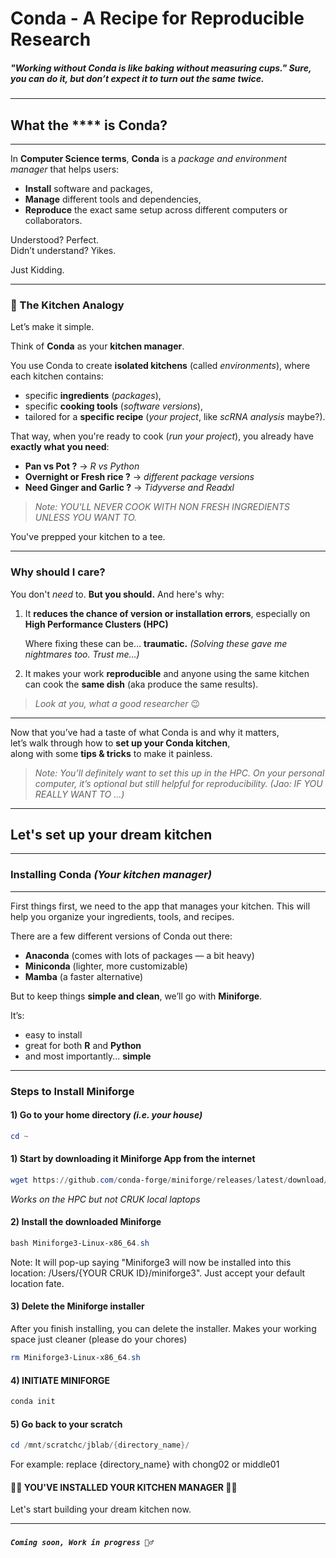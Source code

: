 # Conda - A Recipe for Reproducible Research

##### *"Working without Conda is like baking without measuring cups."* Sure, you can do it, but don’t expect it to turn out the same twice.

---

## **What the \*\*\*\* is Conda?**

---

In **Computer Science terms**, **Conda** is a *package and environment manager* that helps users:

- **Install** software and packages,
- **Manage** different tools and dependencies,
- **Reproduce** the exact same setup across different computers or collaborators.

Understood? Perfect.  
Didn’t understand? Yikes.

Just Kidding.

---

### 🥘 The Kitchen Analogy

Let’s make it simple.

Think of **Conda** as your **kitchen manager**.

You use Conda to create **isolated kitchens** (called *environments*), where each kitchen contains:

- specific **ingredients** (*packages*),
- specific **cooking tools** (*software versions*),
- tailored for a **specific recipe** (*your project*, like *scRNA analysis* maybe?).

That way, when you're ready to cook (*run your project*), you already have **exactly what you need**:

- **Pan vs Pot ?** → *R vs Python* 
- **Overnight or Fresh rice ?** → *different package versions*
- **Need Ginger and Garlic ?** → *Tidyverse and Readxl*


> *Note: YOU'LL NEVER COOK WITH NON FRESH INGREDIENTS UNLESS YOU WANT TO.*

You've prepped your kitchen to a tee.

---

### Why should I care?

You don't *need* to. 
**But you should.** And here's why:

1. It **reduces the chance of version or installation errors**, especially on **High Performance Clusters (HPC)** 

    Where fixing these can be… **traumatic.**
   *(Solving these gave me nightmares too. Trust me...)*

2. It makes your work **reproducible** and anyone using the same kitchen can cook the **same dish** (aka produce the same results).

> *Look at you, what a good researcher* 😉

---

Now that you’ve had a taste of what Conda is and why it matters,  
let’s walk through how to **set up your Conda kitchen**,  
along with some **tips & tricks** to make it painless.

> *Note: You’ll definitely want to set this up in the HPC. On your personal computer, it’s optional but still helpful for reproducibility. (Jao: IF YOU REALLY WANT TO ...)*

--- 

## **Let's set up your dream kitchen**

---

### Installing Conda *(Your kitchen manager)*

---

First things first, we need to the app that manages your kitchen. This will help you organize your ingredients, tools, and recipes.

There are a few different versions of Conda out there:

- **Anaconda** (comes with lots of packages — a bit heavy)
- **Miniconda** (lighter, more customizable)
- **Mamba** (a faster alternative)

But to keep things **simple and clean**, we’ll go with **Miniforge**.

It’s:

- easy to install  
- great for both **R** and **Python**  
- and most importantly... **simple**

---

### Steps to Install Miniforge 

#### 1) Go to your home directory *(i.e. your house)*

```powershell
cd ~
```
#### 1) Start by downloading it Miniforge App from the internet
```powershell
wget https://github.com/conda-forge/miniforge/releases/latest/download/Miniforge3-Linux-x86_64.sh
```

*Works on the HPC but not CRUK local laptops*

#### 2) Install the downloaded Miniforge

```powershell
bash Miniforge3-Linux-x86_64.sh
```

Note: It will pop-up saying "Miniforge3 will now be installed into this location: /Users/{YOUR CRUK ID}/miniforge3". Just accept your default location fate.

#### 3) Delete the Miniforge installer 

After you finish installing, you can delete the installer. Makes your working space just cleaner (please do your chores)

```powershell
rm Miniforge3-Linux-x86_64.sh
```

#### 4) INITIATE MINIFORGE

```powershell
conda init
```

#### 5) Go back to your scratch

```powershell
cd /mnt/scratchc/jblab/{directory_name}/
```
For example: replace {directory_name} with chong02 or middle01


#### 🎉🎉 YOU'VE INSTALLED YOUR KITCHEN MANAGER 🎉🎉 

Let's start building your dream kitchen now.

---

### 

##### `Coming soon, Work in progress 👷‍♂️`

